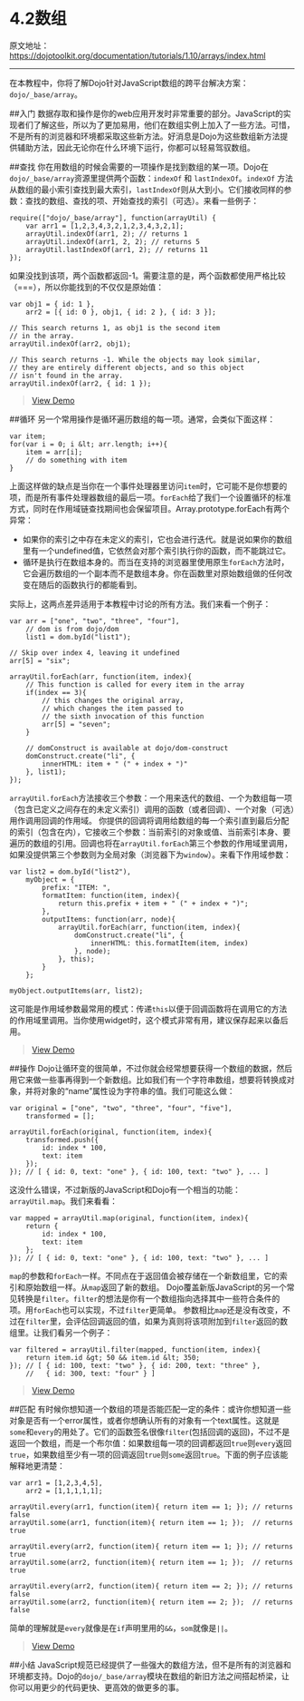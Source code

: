 # 4.2数组
原文地址：https://dojotoolkit.org/documentation/tutorials/1.10/arrays/index.html

----------

在本教程中，你将了解Dojo针对JavaScript数组的跨平台解决方案：`dojo/_base/array`。

##入门
数据存取和操作是你的web应用开发时非常重要的部分。JavaScript的实现者们了解这些，所以为了更加易用，他们在数组实例上加入了一些方法。可惜，不是所有的浏览器和环境都采取这些新方法。好消息是Dojo为这些数组新方法提供辅助方法，因此无论你在什么环境下运行，你都可以轻易驾驭数组。

##查找
你在用数组的时候会需要的一项操作是找到数组的某一项。Dojo在`dojo/_base/array`资源里提供两个函数：`indexOf` 和 `lastIndexOf`。`indexOf` 方法从数组的最小索引查找到最大索引，`lastIndexOf`则从大到小。它们接收同样的参数：查找的数组、查找的项、开始查找的索引（可选）。来看一些例子：
```
require(["dojo/_base/array"], function(arrayUtil) {
    var arr1 = [1,2,3,4,3,2,1,2,3,4,3,2,1];
    arrayUtil.indexOf(arr1, 2); // returns 1
    arrayUtil.indexOf(arr1, 2, 2); // returns 5
    arrayUtil.lastIndexOf(arr1, 2); // returns 11
});
```
如果没找到该项，两个函数都返回-1。需要注意的是，两个函数都使用严格比较（===），所以你能找到的不仅仅是原始值：
```
var obj1 = { id: 1 },
    arr2 = [{ id: 0 }, obj1, { id: 2 }, { id: 3 }];

// This search returns 1, as obj1 is the second item
// in the array.
arrayUtil.indexOf(arr2, obj1);

// This search returns -1. While the objects may look similar,
// they are entirely different objects, and so this object
// isn't found in the array.
arrayUtil.indexOf(arr2, { id: 1 });
```
> [View Demo](https://dojotoolkit.org/documentation/tutorials/1.10/arrays/demo/searching.html)

##循环
另一个常用操作是循环遍历数组的每一项。通常，会类似下面这样：
```
var item;
for(var i = 0; i &lt; arr.length; i++){
    item = arr[i];
    // do something with item
}
```
上面这样做的缺点是当你在一个事件处理器里访问`item`时，它可能不是你想要的项，而是所有事件处理器数组的最后一项。`forEach`给了我们一个设置循环的标准方式，同时在作用域链查找期间也会保留项目。Array.prototype.forEach有两个异常：

 - 如果你的索引之中存在未定义的索引，它也会进行迭代。就是说如果你的数组里有一个undefined值，它依然会对那个索引执行你的函数，而不能跳过它。
 - 循环是执行在数组本身的。而当在支持的浏览器里使用原生`forEach`方法时，它会遍历数组的一个副本而不是数组本身。你在函数里对原始数组做的任何改变在随后的函数执行的都能看到。

实际上，这两点差异适用于本教程中讨论的所有方法。我们来看一个例子：
```
var arr = ["one", "two", "three", "four"],
    // dom is from dojo/dom
    list1 = dom.byId("list1");

// Skip over index 4, leaving it undefined
arr[5] = "six";

arrayUtil.forEach(arr, function(item, index){
    // This function is called for every item in the array
    if(index == 3){
        // this changes the original array,
        // which changes the item passed to
        // the sixth invocation of this function
        arr[5] = "seven";
    }

    // domConstruct is available at dojo/dom-construct
    domConstruct.create("li", {
        innerHTML: item + " (" + index + ")"
    }, list1);
});
```
`arrayUtil.forEach`方法接收三个参数：一个用来迭代的数组、一个为数组每一项（包含已定义之间存在的未定义索引）调用的函数（或者回调）、一个对象（可选）用作调用回调的作用域。
你提供的回调将调用给数组的每一个索引直到最后分配的索引（包含在内），它接收三个参数：当前索引的对象或值、当前索引本身、要遍历的数组的引用。回调也将在`arrayUtil.forEach`第三个参数的作用域里调用，如果没提供第三个参数则为全局对象（浏览器下为`window`）。来看下作用域参数：

```
var list2 = dom.byId("list2"),
    myObject = {
        prefix: "ITEM: ",
        formatItem: function(item, index){
            return this.prefix + item + " (" + index + ")";
        },
        outputItems: function(arr, node){
            arrayUtil.forEach(arr, function(item, index){
                domConstruct.create("li", {
                    innerHTML: this.formatItem(item, index)
                }, node);
            }, this);
        }
    };

myObject.outputItems(arr, list2);
```
这可能是作用域参数最常用的模式：传递`this`以便于回调函数将在调用它的方法的作用域里调用。当你使用widget时，这个模式非常有用，建议保存起来以备后用。
> [View Demo](https://dojotoolkit.org/documentation/tutorials/1.10/arrays/demo/looping.html)

##操作
Dojo让循环变的很简单，不过你就会经常想要获得一个数组的数据，然后用它来做一些事再得到一个新数组。比如我们有一个字符串数组，想要将转换成对象，并将对象的“name”属性设为字符串的值。我们可能这么做：

```
var original = ["one", "two", "three", "four", "five"],
    transformed = [];

arrayUtil.forEach(original, function(item, index){
    transformed.push({
        id: index * 100,
        text: item
    });
}); // [ { id: 0, text: "one" }, { id: 100, text: "two" }, ... ]
```
这没什么错误，不过新版的JavaScript和Dojo有一个相当的功能：`arrayUtil.map`。我们来看看：

```
var mapped = arrayUtil.map(original, function(item, index){
    return {
        id: index * 100,
        text: item
    };
}); // [ { id: 0, text: "one" }, { id: 100, text: "two" }, ... ]
```
`map`的参数和`forEach`一样。不同点在于返回值会被存储在一个新数组里，它的索引和原始数组一样。从`map`返回了新的数组。
Dojo覆盖新版JavaScript的另一个常见转换是`filter`。`filter`的想法是你有一个数组指向选择其中一些符合条件的项。用`forEach`也可以实现，不过`filter`更简单。
参数相比`map`还是没有改变，不过在`filter`里，会评估回调返回的值，如果为真则将该项附加到`filter`返回的数组里。让我们看另一个例子：

```
var filtered = arrayUtil.filter(mapped, function(item, index){
    return item.id &gt; 50 && item.id &lt; 350;
}); // [ { id: 100, text: "two" }, { id: 200, text: "three" },
    //   { id: 300, text: "four" } ]
```
> [View Demo](https://dojotoolkit.org/documentation/tutorials/1.10/arrays/demo/manipulating.html)

##匹配
有时候你想知道一个数组的项是否能匹配一定的条件：或许你想知道一些对象是否有一个error属性，或者你想确认所有的对象有一个text属性。这就是`some`和`every`的用处了。它们的函数签名很像`filter`(包括回调的返回)，不过不是返回一个数组，而是一个布尔值：如果数组每一项的回调都返回`true`则`every`返回`true`，如果数组至少有一项的回调返回`true`则`some`返回`true`。下面的例子应该能解释地更清楚：

```
var arr1 = [1,2,3,4,5],
    arr2 = [1,1,1,1,1];

arrayUtil.every(arr1, function(item){ return item == 1; }); // returns false
arrayUtil.some(arr1, function(item){ return item == 1; });  // returns true

arrayUtil.every(arr2, function(item){ return item == 1; }); // returns true
arrayUtil.some(arr2, function(item){ return item == 1; });  // returns true

arrayUtil.every(arr2, function(item){ return item == 2; }); // returns false
arrayUtil.some(arr2, function(item){ return item == 2; });  // returns false
```
简单的理解就是`every`就像是在`if`声明里用的`&&`，`som`就像是`||`。
> [ View Demo](https://dojotoolkit.org/documentation/tutorials/1.10/arrays/demo/matching.html)

##小结
JavaScript规范已经提供了一些强大的数组方法，但不是所有的浏览器和环境都支持。Dojo的`dojo/_base/array`模块在数组的新旧方法之间搭起桥梁，让你可以用更少的代码更快、更高效的做更多的事。

